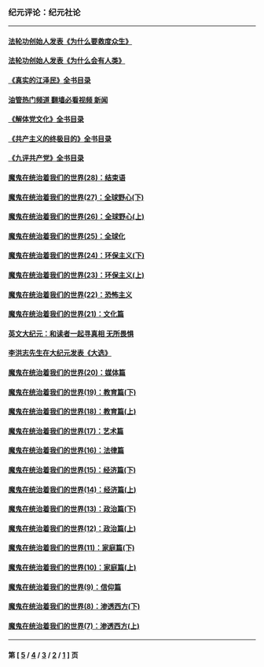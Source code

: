### 纪元评论：纪元社论
---
#### [法轮功创始人发表《为什么要救度众生》](../../pages/nsc422/n13975246.md?08130330) 
#### [法轮功创始人发表《为什么会有人类》](../../pages/nsc422/n13912117.md?08130330) 
#### [《真实的江泽民》全书目录](../../pages/nsc422/n13721399.md?08130330) 
#### [油管热门频道 翻墙必看视频 新闻](ok?08130330)
#### [《解体党文化》全书目录](../../pages/nsc422/n13721157.md?08130330) 
#### [《共产主义的终极目的》全书目录](../../pages/nsc422/n13721048.md?08130330) 
#### [《九评共产党》全书目录](../../pages/nsc422/n13708085.md?08130330) 
#### [魔鬼在统治着我们的世界(28)：结束语](../../pages/nsc422/n10936246.md?08130330) 
#### [魔鬼在统治着我们的世界(27)：全球野心(下)](../../pages/nsc422/n10928319.md?08130330) 
#### [魔鬼在统治着我们的世界(26)：全球野心(上)](../../pages/nsc422/n10900318.md?08130330) 
#### [魔鬼在统治着我们的世界(25)：全球化](../../pages/nsc422/n10788205.md?08130330) 
#### [魔鬼在统治着我们的世界(24)：环保主义(下)](../../pages/nsc422/n10695307.md?08130330) 
#### [魔鬼在统治着我们的世界(23)：环保主义(上)](../../pages/nsc422/n10688613.md?08130330) 
#### [魔鬼在统治着我们的世界(22)：恐怖主义](../../pages/nsc422/n10614727.md?08130330) 
#### [魔鬼在统治着我们的世界(21)：文化篇](../../pages/nsc422/n10597706.md?08130330) 
#### [英文大纪元：和读者一起寻真相 无所畏惧](../../pages/nsc422/n12542027.md?08130330) 
#### [李洪志先生在大纪元发表《大选》](../../pages/nsc422/n12534746.md?08130330) 
#### [魔鬼在统治着我们的世界(20)：媒体篇](../../pages/nsc422/n10586579.md?08130330) 
#### [魔鬼在统治着我们的世界(19)：教育篇(下)](../../pages/nsc422/n10564808.md?08130330) 
#### [魔鬼在统治着我们的世界(18)：教育篇(上)](../../pages/nsc422/n10526970.md?08130330) 
#### [魔鬼在统治着我们的世界(17)：艺术篇](../../pages/nsc422/n10499093.md?08130330) 
#### [魔鬼在统治着我们的世界(16)：法律篇](../../pages/nsc422/n10485969.md?08130330) 
#### [魔鬼在统治着我们的世界(15)：经济篇(下)](../../pages/nsc422/n10469975.md?08130330) 
#### [魔鬼在统治着我们的世界(14)：经济篇(上)](../../pages/nsc422/n10457370.md?08130330) 
#### [魔鬼在统治着我们的世界(13)：政治篇(下)](../../pages/nsc422/n10448270.md?08130330) 
#### [魔鬼在统治着我们的世界(12)：政治篇(上)](../../pages/nsc422/n10444576.md?08130330) 
#### [魔鬼在统治着我们的世界(11)：家庭篇(下)](../../pages/nsc422/n10440961.md?08130330) 
#### [魔鬼在统治着我们的世界(10)：家庭篇(上)](../../pages/nsc422/n10435448.md?08130330) 
#### [魔鬼在统治着我们的世界(9)：信仰篇](../../pages/nsc422/n10432159.md?08130330) 
#### [魔鬼在统治着我们的世界(8)：渗透西方(下)](../../pages/nsc422/n10429603.md?08130330) 
#### [魔鬼在统治着我们的世界(7)：渗透西方(上)](../../pages/nsc422/n10426013.md?08130330) 

---
#### 第 [ [5](./5.md?08130330) / [4](./4.md?08130330) / [3](./3.md?08130330) / [2](./2.md?08130330) / [1](./1.md?08130330) ] 页
